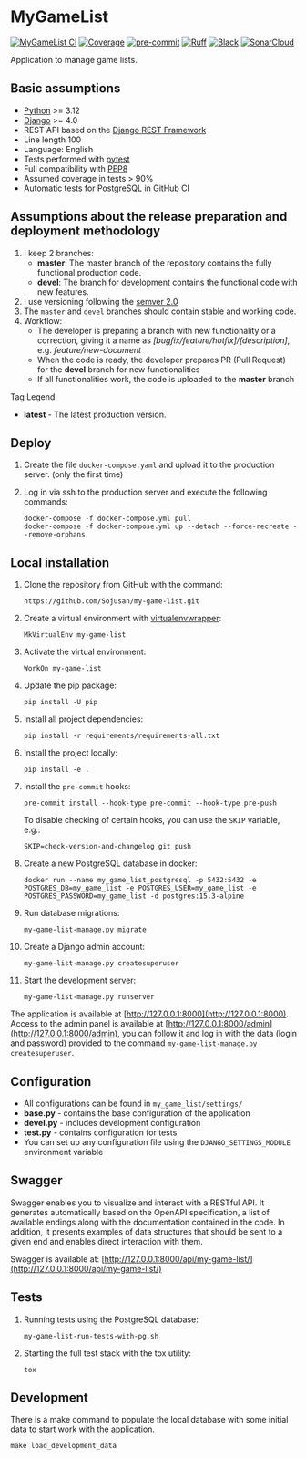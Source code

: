 # MyGameList

[![MyGameList CI](https://github.com/Sojusan/my-game-list/actions/workflows/my-game-list.yml/badge.svg)](https://github.com/Sojusan/my-game-list/actions/workflows/my-game-list.yml)
[![Coverage](https://sonarcloud.io/api/project_badges/measure?project=MyGameListPlaceholder_my-game-list-backend&metric=coverage)](https://sonarcloud.io/summary/new_code?id=MyGameListPlaceholder_my-game-list-backend)
[![pre-commit](https://img.shields.io/badge/pre--commit-enabled-brightgreen?logo=pre-commit)](https://github.com/pre-commit/pre-commit)
[![Ruff](https://img.shields.io/endpoint?url=https://raw.githubusercontent.com/charliermarsh/ruff/main/assets/badge/v1.json)](https://github.com/charliermarsh/ruff)
[![Black](https://img.shields.io/badge/code%20style-black-black)](https://github.com/psf/black)
[![SonarCloud](https://sonarcloud.io/images/project_badges/sonarcloud-white.svg)](https://sonarcloud.io/summary/new_code?id=MyGameListPlaceholder_my-game-list-backend)

Application to manage game lists.

## Basic assumptions

* [Python](https://www.python.org/) >= 3.12
* [Django](https://www.djangoproject.com/) >= 4.0
* REST API based on the [Django REST Framework](https://www.django-rest-framework.org/)
* Line length 100
* Language: English
* Tests performed with [pytest](https://docs.pytest.org/)
* Full compatibility with [PEP8](https://peps.python.org/pep-0008/)
* Assumed coverage in tests > 90%
* Automatic tests for PostgreSQL in GitHub CI

## Assumptions about the release preparation and deployment methodology

1. I keep 2 branches:
   * **master**: The master branch of the repository contains the fully functional production code.
   * **devel**: The branch for development contains the functional code with new features.
1. I use versioning following the [semver 2.0](https://semver.org/spec/v2.0.0.html)
1. The `master` and `devel` branches should contain stable and working code.
1. Workflow:
    * The developer is preparing a branch with new functionality or a correction, giving it a name as *[bugfix/feature/hotfix]/[description]*, e.g. *feature/new-document*
    * When the code is ready, the developer prepares PR (Pull Request) for the **devel** branch for new functionalities
    * If all functionalities work, the code is uploaded to the **master** branch

Tag Legend:

* **latest** - The latest production version.

## Deploy

1. Create the file `docker-compose.yaml` and upload it to the production server. (only the first time)
1. Log in via ssh to the production server and execute the following commands:

   ```shell
   docker-compose -f docker-compose.yml pull
   docker-compose -f docker-compose.yml up --detach --force-recreate --remove-orphans
   ```

## Local installation

1. Clone the repository from GitHub with the command:

   ```shell
   https://github.com/Sojusan/my-game-list.git
   ```

1. Create a virtual environment with [virtualenvwrapper](https://github.com/regisf/virtualenvwrapper-powershell):

   ```shell
   MkVirtualEnv my-game-list
   ```

1. Activate the virtual environment:

   ```shell
   WorkOn my-game-list
   ```

1. Update the pip package:

   ```shell
   pip install -U pip
   ```

1. Install all project dependencies:

   ```shell
   pip install -r requirements/requirements-all.txt
   ```

1. Install the project locally:

   ```shell
   pip install -e .
   ```

1. Install the `pre-commit` hooks:

   ```shell
   pre-commit install --hook-type pre-commit --hook-type pre-push
   ```

   To disable checking of certain hooks, you can use the `SKIP` variable, e.g.:

   ```shell
   SKIP=check-version-and-changelog git push
   ```

1. Create a new PostgreSQL database in docker:

   ```shell
   docker run --name my_game_list_postgresql -p 5432:5432 -e POSTGRES_DB=my_game_list -e POSTGRES_USER=my_game_list -e POSTGRES_PASSWORD=my_game_list -d postgres:15.3-alpine
   ```

1. Run database migrations:

   ```shell
   my-game-list-manage.py migrate
   ```

1. Create a Django admin account:

   ```shell
   my-game-list-manage.py createsuperuser
   ```

1. Start the development server:

   ```shell
   my-game-list-manage.py runserver
   ```

The application is available at [http://127.0.0.1:8000](http://127.0.0.1:8000).
Access to the admin panel is available at [http://127.0.0.1:8000/admin](http://127.0.0.1:8000/admin), you can follow it and log in with the data (login and password) provided to the command `my-game-list-manage.py createsuperuser`.

## Configuration

* All configurations can be found in `my_game_list/settings/`
* **base.py** - contains the base configuration of the application
* **devel.py** - includes development configuration
* **test.py** - contains configuration for tests
* You can set up any configuration file using the `DJANGO_SETTINGS_MODULE` environment variable

## Swagger

Swagger enables you to visualize and interact with a RESTful API. It generates automatically based on the OpenAPI specification, a list of available endings along with the documentation contained in the code. In addition, it presents examples of data structures that should be sent to a given end and enables direct interaction with them.

Swagger is available at: [http://127.0.0.1:8000/api/my-game-list/](http://127.0.0.1:8000/api/my-game-list/)

## Tests

1. Running tests using the PostgreSQL database:

   ```shell
   my-game-list-run-tests-with-pg.sh
   ```

2. Starting the full test stack with the tox utility:

   ```shell
   tox
   ```

## Development

There is a make command to populate the local database with some initial data to start work with the application.

```shell
make load_development_data
```
